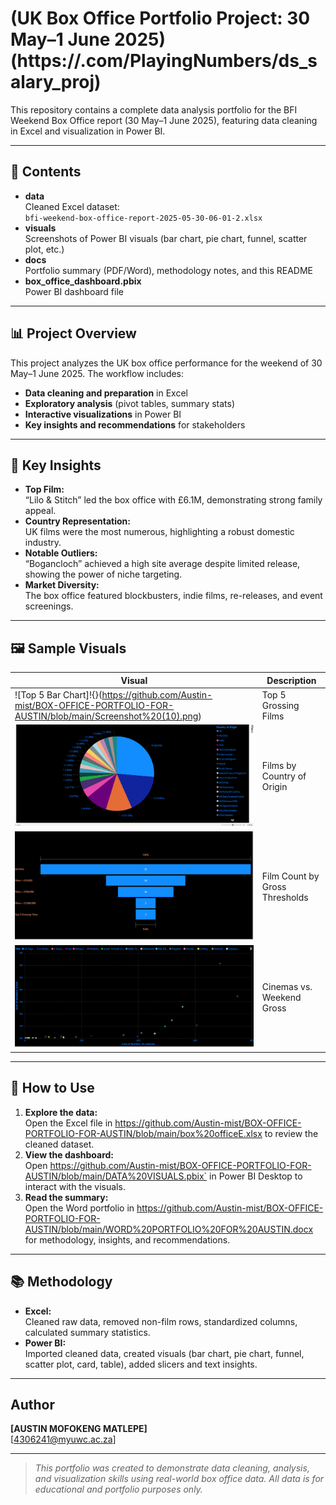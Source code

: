 # (UK Box Office Portfolio Project: 30 May–1 June 2025)(https://.com/PlayingNumbers/ds_salary_proj)

This repository contains a complete data analysis portfolio for the BFI Weekend Box Office report (30 May–1 June 2025), featuring data cleaning in Excel and visualization in Power BI.

---

## 📁 Contents

- **data**  
  Cleaned Excel dataset:  
  `bfi-weekend-box-office-report-2025-05-30-06-01-2.xlsx`
- **visuals**  
  Screenshots of Power BI visuals (bar chart, pie chart, funnel, scatter plot, etc.)
- **docs**  
  Portfolio summary (PDF/Word), methodology notes, and this README
- **box_office_dashboard.pbix**  
  Power BI dashboard file

---

## 📊 Project Overview

This project analyzes the UK box office performance for the weekend of 30 May–1 June 2025. The workflow includes:

- **Data cleaning and preparation** in Excel
- **Exploratory analysis** (pivot tables, summary stats)
- **Interactive visualizations** in Power BI
- **Key insights and recommendations** for stakeholders

---

## 🔑 Key Insights

- **Top Film:**  
  “Lilo & Stitch” led the box office with £6.1M, demonstrating strong family appeal.
- **Country Representation:**  
  UK films were the most numerous, highlighting a robust domestic industry.
- **Notable Outliers:**  
  “Bogancloch” achieved a high site average despite limited release, showing the power of niche targeting.
- **Market Diversity:**  
  The box office featured blockbusters, indie films, re-releases, and event screenings.

---

## 🖼️ Sample Visuals

| Visual | Description |
|--------|-------------|
| ![Top 5 Bar Chart]!{}(https://github.com/Austin-mist/BOX-OFFICE-PORTFOLIO-FOR-AUSTIN/blob/main/Screenshot%20(10).png) | Top 5 Grossing Films |
| ![Country Pie Chart](https://github.com/Austin-mist/BOX-OFFICE-PORTFOLIO-FOR-AUSTIN/blob/main/Screenshot%20(11).png) | Films by Country of Origin |
| ![Funnel](https://github.com/Austin-mist/BOX-OFFICE-PORTFOLIO-FOR-AUSTIN/blob/main/Screenshot%20(14).png) | Film Count by Gross Thresholds |
| ![Scatter Plot](https://github.com/Austin-mist/BOX-OFFICE-PORTFOLIO-FOR-AUSTIN/blob/main/Screenshot%20(12).png) | Cinemas vs. Weekend Gross |

---

## 🚀 How to Use

1. **Explore the data:**  
   Open the Excel file in https://github.com/Austin-mist/BOX-OFFICE-PORTFOLIO-FOR-AUSTIN/blob/main/box%20officeE.xlsx to review the cleaned dataset.
2. **View the dashboard:**  
   Open https://github.com/Austin-mist/BOX-OFFICE-PORTFOLIO-FOR-AUSTIN/blob/main/DATA%20VISUALS.pbix` in Power BI Desktop to interact with the visuals.
3. **Read the summary:**  
   Open the Word portfolio in https://github.com/Austin-mist/BOX-OFFICE-PORTFOLIO-FOR-AUSTIN/blob/main/WORD%20PORTFOLIO%20FOR%20AUSTIN.docx for methodology, insights, and recommendations.

---

## 📚 Methodology

- **Excel:**  
  Cleaned raw data, removed non-film rows, standardized columns, calculated summary statistics.
- **Power BI:**  
  Imported cleaned data, created visuals (bar chart, pie chart, funnel, scatter plot, card, table), added slicers and text insights.

---

##  Author

**[AUSTIN MOFOKENG MATLEPE]**  
[4306241@myuwc.ac.za]

---

> _This portfolio was created to demonstrate data cleaning, analysis, and visualization skills using real-world box office data. All data is for educational and portfolio purposes only._
